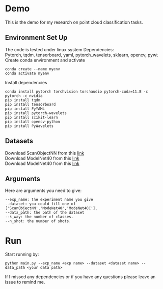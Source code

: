 # Demo
This is the demo for my research on point cloud classification tasks.<br />



## Environment Set Up
The code is tested under linux system
Dependencies:<br />
Pytorch, tqdm, tensorboard, yaml, pytorch_wavelets, sklearn, opencv, pywt<br />
Create conda environment and activate<br />
```
conda create --name myenv
conda activate myenv
```
Install dependencies<br />
```
conda install pytorch torchvision torchaudio pytorch-cuda=11.8 -c pytorch -c nvidia
pip install tqdm
pip install tensorboard
pip install PyYAML
pip install pytorch-wavelets
pip install scikit-learn
pip install opencv-python
pip install PyWavelets
```
## Datasets
Download ScanObjectNN from this [link](https://drive.google.com/file/d/1xzh7a__wHvg6lUAWi-Hbanyt4XHPtw0Y/view)<br />
Download ModelNet40 from this [link](https://drive.google.com/file/d/10faoJ5rRT96Nhdqo9tGD3q7Vg_ZZ2apZ/view)<br />
Download ModelNet40 from this [link](https://drive.google.com/file/d/1EFbGbtmORogjbbQ22giChio3i_G5Oahk/view)<br />

## Arguments
Here are arguments you need to give:
```
--exp_name: the experiment name you give  
--dataset: you could fill one of ['ScanObjectNN','ModeNet40','ModeNet40C'].  
--data_path: the path of the dataset  
--k_way: the number of classes.  
--n_shot: the number of shots.  
```
# Run
Start running by:<br />
```
python main.py --exp_name <exp name> --dataset <dataset name> --data_path <your data path>  
```
If I missed any dependencies or if you have any questions please leave an issue to remind me.

